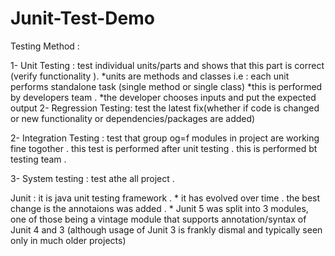 # Junit-Test-Demo

Testing Method : 

1- Unit Testing : test individual units/parts and  shows that this part is correct (verify functionality ).
		*units are methods and classes i.e : each unit performs standalone task (single method or single class)
		*this is performed  by developers team .
		*the developer chooses inputs and put the expected output
2- Regression Testing: test the latest fix(whether if code is changed or new functionality or dependencies/packages are added)

2- Integration Testing : test that group og=f modules in project are working fine togother . this test is performed after unit testing . this is performed bt testing team .

3- System testing : test athe all project .


Junit : 
	it is java unit testing framework .
	* it has evolved over time . the best change is the annotaions was added . 
	* Junit 5 was split into 3 modules, one of those being a vintage module that supports annotation/syntax of Junit 4 and 3 (although usage of Junit 3 is frankly dismal 
  and typically seen only in much older projects)
